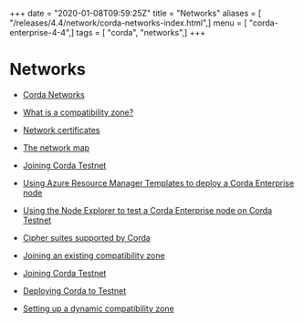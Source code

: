 +++
date = "2020-01-08T09:59:25Z"
title = "Networks"
aliases = [ "/releases/4.4/network/corda-networks-index.html",]
menu = [ "corda-enterprise-4-4",]
tags = [ "corda", "networks",]
+++


# Networks


* [Corda Networks](corda-networks.md)

* [What is a compatibility zone?](compatibility-zones.md)

* [Network certificates](permissioning.md)

* [The network map](network-map.md)

* [Joining Corda Testnet](corda-testnet-intro.md)

* [Using Azure Resource Manager Templates to deploy a Corda Enterprise node](azure-template-guide.md)

* [Using the Node Explorer to test a Corda Enterprise node on Corda Testnet](testnet-explorer.md)

* [Cipher suites supported by Corda](cipher-suites.md)

* [Joining an existing compatibility zone](joining-a-compatibility-zone.md)

* [Joining Corda Testnet](corda-testnet-intro.md)

* [Deploying Corda to Testnet](deploy-to-testnet-index.md)

* [Setting up a dynamic compatibility zone](setting-up-a-dynamic-compatibility-zone.md)



